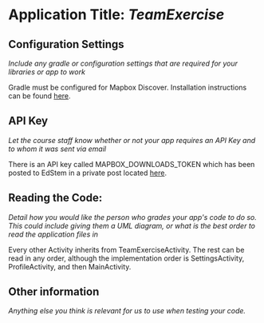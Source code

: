 # Application Title: _TeamExercise_

## Configuration Settings

_Include any gradle or configuration settings that are required for your libraries or app to work_

Gradle must be configured for Mapbox Discover. Installation instructions can be found 
[here](https://docs.mapbox.com/android/search/guides/install/).

## API Key

_Let the course staff know whether or not your app requires an API Key and to whom it was sent
via email_

There is an API key called MAPBOX_DOWNLOADS_TOKEN which has been posted to EdStem in a private
post located [here](https://edstem.org/us/courses/38124/discussion/3181415).

## Reading the Code: 

_Detail how you would like the person who grades your app's code to do so. This could include 
giving them a UML diagram, or what is the best order to read the application files in_

Every other Activity inherits from TeamExerciseActivity. The rest can be read in any order,
although the implementation order is SettingsActivity, ProfileActivity, and then MainActivity.

## Other information

_Anything else you think is relevant for us to use when testing your code._
